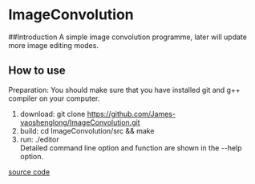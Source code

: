 # ImageConvolution
##Introduction 
A simple image convolution programme, later will update more image editing modes.

## How to use
Preparation: You should make sure that you have installed git and g++ compiler on your computer.
1. download:   git clone https://github.com/James-yaoshenglong/ImageConvolution.git
2. build:   cd ImageConvolution/src && make
3. run:   ./editor<br>
Detailed command line option and function are shown in the --help option.

[source code](./src)
